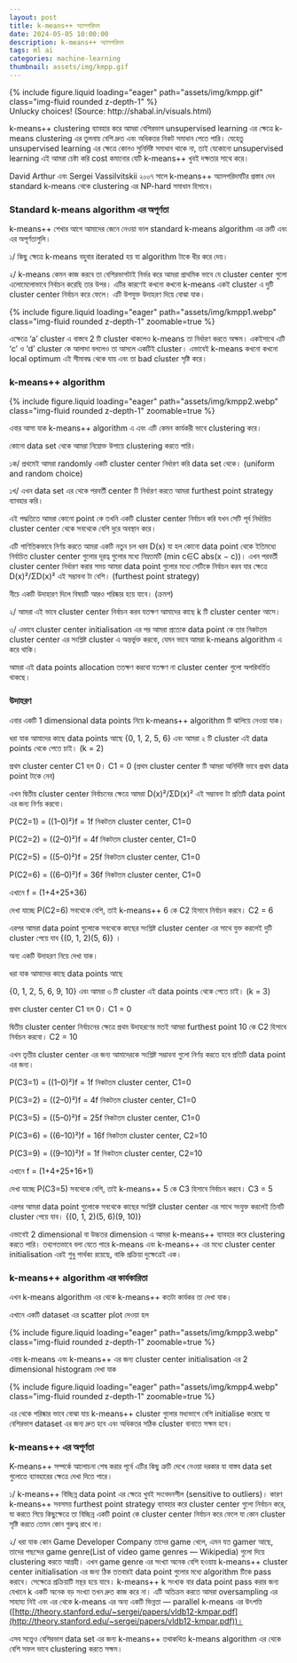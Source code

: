 ```yaml
---
layout: post
title: k-means++ অ্যালগরিদম
date: 2024-05-05 10:00:00
description: k-means++ অ্যালগরিদম
tags: ml ai
categories: machine-learning
thumbnail: assets/img/kmpp.gif
---
```



<div class="row mt-3">
    <div class="col-sm mt-3 mt-md-0">
        {% include figure.liquid loading="eager" path="assets/img/kmpp.gif" class="img-fluid rounded z-depth-1" %}
    </div>
</div>
<div class="caption">
    Unlucky choices! (Source: http://shabal.in/visuals.html)
</div>


k-means++ clustering ব্যাবহার করে আমরা বেশিরভাগ unsupervised learning এর ক্ষেত্রে k-means clustering এর তুলনায় বেশি দ্রুত এবং অধিকতর নিকট সমাধান পেতে পারি। যেহেতু unsupervised learning এর ক্ষেত্রে কোনও সুনির্দিষ্ট সমাধান থাকে না, তাই যেকোনো unsupervised learning এই আমরা চেষ্টা করি cost কমানোর যেটি k-means++ খুবই দক্ষতার সাথে করে।

David Arthur এবং Sergei Vassilvitskii ২০০৭ সালে k-means++ অ্যালগরিদমটির প্রস্তাব দেন standard k-means থেকে clustering এর NP-hard সমাধান হিসাবে।

### Standard k-means algorithm এর অপূর্ণতা

k-means++ শেখার আগে আমাদের জেনে নেওয়া ভাল standard k-means algorithm এর ত্রুটি এবং এর অপূর্ণতাগুলি।

১/ কিছু ক্ষেত্রে k-means বহুবার iterated হয় যা algorithm টাকে ধীর করে দেয়।

২/ k-means কেমন কাজ করবে তা বেশিরভাগটাই নির্ভর করে আমরা প্রাথমিক ভাবে যে cluster center গুলো এলোমেলোভাবে নির্বাচন করেছি তার উপর। এটির কারণেই কখনো কখনো k-means একই cluster এ দুটি cluster center নির্বাচন করে ফেলে। এটি উপযুক্ত উদাহরণ দিয়ে বোঝা যাক।


<div class="row mt-3">
    <div class="col-sm mt-3 mt-md-0">
        {% include figure.liquid loading="eager" path="assets/img/kmpp1.webp" class="img-fluid rounded z-depth-1" zoomable=true %}
    </div>
</div>

এক্ষেত্রে ‘a’ cluster এ বাস্তবে 2 টি cluster থাকলেও k-means তা নির্ধারণ করতে অক্ষম। একইসাথে এটি ‘c’ ও ‘d’ cluster কে আলাদা বললেও তা আসলে একটিই cluster। এভাবেই k-means কখনো কখনো local optimum এই সীমাবদ্ধ থেকে যায় এবং তা bad cluster সৃষ্টি করে।

### k-means++ algorithm

<div class="row mt-3">
    <div class="col-sm mt-3 mt-md-0">
        {% include figure.liquid loading="eager" path="assets/img/kmpp2.webp" class="img-fluid rounded z-depth-1" zoomable=true %}
    </div>
</div>

এবার আসা যাক k-means++ algorithm এ এবং এটি কেমন কার্যকরী ভাবে clustering করে।

কোনো data set থেকে আমরা নিম্নোক্ত উপায়ে clustering করতে পারি।

১ক/ প্রথমেই আমরা randomly একটি cluster center নির্ধারণ করি data set থেকে। (uniform and random choice)

১খ/ এখন data set এর থেকে পরবর্তী center টি নির্ধারণ করতে আমরা furthest point strategy ব্যাবহার করি।

এই পদ্ধতিতে আমরা কোনো point কে তখনি একটি cluster center নির্বাচন করি যখন সেটি পূর্ব নির্ধারিত cluster center থেকে সবথেকে বেশি দুরে অবস্থান করে।

এটি গাণিতিকভাবে নির্ণয় করতে আমরা একটি নতুন চল ধরব D(x) যা হল কোনো data point থেকে ইতিমধ্যে নির্বাচিত cluster center গুলোর দূরত্ব গুলোর মধ্যে নিম্নতমটি (min c∈C abs(x − c))। এখন পরবর্তী cluster center নির্ধারণ করার সময় আমরা data point গুলোর মধ্যে সেটিকে নির্বাচন করব যার ক্ষেত্রে D(x)²/ΣD(x)² এই সম্ভাবনা টা বেশি। (furthest point strategy)

নীচে একটি উদাহারণ দিলে বিষয়টি আরও পরিষ্কার হয়ে যাবে। (ক্রমশ)

২/ আমরা এই ভাবে cluster center নির্বাচন করব যতক্ষণ আমাদের কাছে k টি cluster center আসে।

৩/ এভাবে cluster center initialisation এর পর আমরা প্রত্যেক data point কে তার নিকটতম cluster center এর সংশ্লিষ্ট cluster এ অন্তর্ভুক্ত করবো, যেমন ভাবে আমরা k-means algorithm এ করে থাকি।

আমরা এই data points allocation ততক্ষণ করবো যতক্ষণ না cluster center গুলো অপরিবর্তিত থাকছে।


### উদাহরণ

এবার একটি 1 dimensional data points নিয়ে k-means++ algorithm টি ঝালিয়ে নেওয়া যাক।

ধরা যাক আমাদের কাছে data points আছে {0, 1, 2, 5, 6} এবং আমরা ২ টি cluster এই data points থেকে পেতে চাই। (k = 2)

প্রথম cluster center C1 হল 0। C1 = 0 (প্রথম cluster center টি আমরা অনির্দিষ্ট ভাবে প্রথম data point টাকে নেব)

এখন দ্বিতীয় cluster center নির্বাচনের ক্ষেত্রে আমরা D(x)²/ΣD(x)² এই সম্ভাবনা টা প্রতিটি data point এর জন্য নির্ণয় করবো।

P(C2=1) = ((1–0)²)f = 1f নিকটতম cluster center, C1=0

P(C2=2) = ((2–0)²)f = 4f নিকটতম cluster center, C1=0

P(C2=5) = ((5–0)²)f = 25f নিকটতম cluster center, C1=0

P(C2=6) = ((6–0)²)f = 36f নিকটতম cluster center, C1=0

এখানে f = (1+4+25+36)

দেখা যাচ্ছে P(C2=6) সবথেকে বেশি, তাই k-means++ 6 কে C2 হিসাবে নির্বাচন করবে। C2 = 6

এরপর আমরা data point গুলোকে সবথেকে কাছের সংশ্লিষ্ট cluster center এর সাথে যুক্ত করলেই দুটি cluster পেয়ে যাব {(0, 1, 2)(5, 6)} ।

অন্য একটি উদাহরণ নিয়ে দেখা যাক।

ধরা যাক আমাদের কাছে data points আছে

{0, 1, 2, 5, 6, 9, 10} এবং আমরা ৩ টি cluster এই data points থেকে পেতে চাই। (k = 3)

প্রথম cluster center C1 হল 0। C1 = 0

দ্বিতীয় cluster center নির্বাচনের ক্ষেত্রে প্রথম উদাহরণের মতই আমরা furthest point 10 কে C2 হিসাবে নির্বাচন করবো। C2 = 10

এখন তৃতীয় cluster center এর জন্য আমাদেরকে সংশ্লিষ্ট সম্ভাবনা গুলো নির্ণয় করতে হবে প্রতিটি data point এর জন্য।

P(C3=1) = ((1–0)²)f = 1f নিকটতম cluster center, C1=0

P(C3=2) = ((2–0)²)f = 4f নিকটতম cluster center, C1=0

P(C3=5) = ((5–0)²)f = 25f নিকটতম cluster center, C1=0

P(C3=6) = ((6–10)²)f = 16f নিকটতম cluster center, C2=10

P(C3=9) = ((9–10)²)f = 1f নিকটতম cluster center, C2=10

এখানে f = (1+4+25+16+1)

দেখা যাচ্ছে P(C3=5) সবথেকে বেশি, তাই k-means++ 5 কে C3 হিসাবে নির্বাচন করবে। C3 = 5

এরপর আমরা data point গুলোকে সবথেকে কাছের সংশ্লিষ্ট cluster center এর সাথে সংযুক্ত করলেই তিনটি cluster পেয়ে যাব। {(0, 1, 2)(5, 6)(9, 10)}

এভাবেই 2 dimensional বা উচ্চতর dimension এ আমরা k-means++ ব্যাবহার করে clustering করতে পারি। তথ্যগতভাবে বলা যেতে পারে k-means এবং k-means++ এর মধ্যে cluster center initialisation এরই শুধু পার্থক্য রয়েছে, বাকি প্রক্রিয়া দুক্ষেত্রেই এক।


### k-means++ algorithm এর কার্যকারিতা

এখন k-means algorithm এর থেকে k-means++ কতটা কার্যকর তা দেখা যাক।

এখানে একটি dataset এর scatter plot দেওয়া হল

<div class="row mt-3">
    <div class="col-sm mt-3 mt-md-0">
        {% include figure.liquid loading="eager" path="assets/img/kmpp3.webp" class="img-fluid rounded z-depth-1" zoomable=true %}
    </div>
</div>

এবার k-means এবং k-means++ এর জন্য cluster center initialisation এর 2 dimensional histogram দেখা যাক

<div class="row mt-3">
    <div class="col-sm mt-3 mt-md-0">
        {% include figure.liquid loading="eager" path="assets/img/kmpp4.webp" class="img-fluid rounded z-depth-1" zoomable=true %}
    </div>
</div>

এর থেকে পরিষ্কার ভাবে বোঝা যায় k-means++ cluster গুলোর মধ্যভাগে বেশি initialise করেছে যা বেশিরভাগ dataset এর জন্য দ্রুত হবে এবং অধিকতর সঠিক cluster বানাতে সক্ষম হবে।


### k-means++ এর অপূর্ণতা

K-means++ সম্পর্কে আলোচনা শেষ করার পূর্বে এটির কিছু ত্রুটি দেখে নেওয়া দরকার যা বাস্তব data set গুলোতে ব্যাবহারের ক্ষেত্রে দেখা দিতে পারে।

১/ k-means++ বিচ্ছিন্ন data point এর ক্ষেত্রে খুবই সংবেদনশীল (sensitive to outliers)। কারণ k-means++ সবসময় furthest point strategy ব্যাবহার করে cluster center গুলো নির্বাচন করে, যা করতে গিয়ে কিছুক্ষেত্রে তা বিচ্ছিন্ন একটি point কে cluster center নির্বাচন করে ফেলে যা কোন cluster সৃষ্টি করতে তেমন কোন গুরুত্ব রাখে না।

২/ ধরা যাক কোন Game Developer Company তাদের game খেলে, এমন যত gamer আছে, তাদের পছন্দের game genre(List of video game genres — Wikipedia) গুলো দিয়ে clustering করতে আগ্রহী। এখন game genre এর সংখ্যা অনেক বেশি হওয়ায় k-means++ cluster center initialisation এর জন্য ঠিক ততবারই data point গুলোর মধ্যে algorithm টিকে pass করাবে। সেক্ষেত্রে প্রক্রিয়াটি মন্থর হয়ে যাবে। k-means++ k সংখ্যক বার data point pass করার জন্য যেখানে k একটি অনেক বড় সংখ্যা তখন দ্রুত কাজ করে না। এটি অতিক্রম করতে আমরা oversampling এর সাহায্য নিই এবং এর থেকে k-means এর অন্য একটি ভিন্নতা — parallel k-means এর উৎপত্তি ([http://theory.stanford.edu/~sergei/papers/vldb12-kmpar.pdf](http://theory.stanford.edu/~sergei/papers/vldb12-kmpar.pdf))।

এসব সত্ত্বেও বেশিরভাগ data set এর জন্য k-means++ তথাকথিত k-means algorithm এর থেকে বেশি সফল ভাবে clustering করতে সক্ষম।